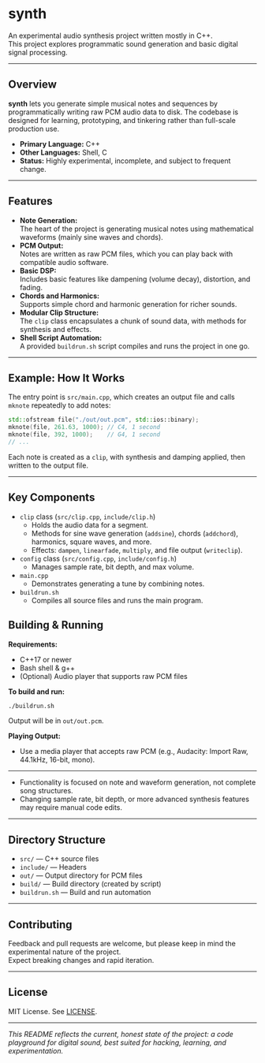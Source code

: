 # synth

An experimental audio synthesis project written mostly in C++.  
This project explores programmatic sound generation and basic digital signal processing.

---

## Overview

**synth** lets you generate simple musical notes and sequences by programmatically writing raw PCM audio data to disk. The codebase is designed for learning, prototyping, and tinkering rather than full-scale production use.

- **Primary Language:** C++
- **Other Languages:** Shell, C
- **Status:** Highly experimental, incomplete, and subject to frequent change.

---

## Features

- **Note Generation:**  
  The heart of the project is generating musical notes using mathematical waveforms (mainly sine waves and chords).
- **PCM Output:**  
  Notes are written as raw PCM files, which you can play back with compatible audio software.
- **Basic DSP:**  
  Includes basic features like dampening (volume decay), distortion, and fading.
- **Chords and Harmonics:**  
  Supports simple chord and harmonic generation for richer sounds.
- **Modular Clip Structure:**  
  The `clip` class encapsulates a chunk of sound data, with methods for synthesis and effects.
- **Shell Script Automation:**  
  A provided `buildrun.sh` script compiles and runs the project in one go.

---

## Example: How It Works

The entry point is `src/main.cpp`, which creates an output file and calls `mknote` repeatedly to add notes:

```cpp
std::ofstream file("./out/out.pcm", std::ios::binary);
mknote(file, 261.63, 1000); // C4, 1 second
mknote(file, 392, 1000);    // G4, 1 second
// ...
```

Each note is created as a `clip`, with synthesis and damping applied, then written to the output file.

---

## Key Components

- `clip` class (`src/clip.cpp`, `include/clip.h`)
  - Holds the audio data for a segment.
  - Methods for sine wave generation (`addsine`), chords (`addchord`), harmonics, square waves, and more.
  - Effects: `dampen`, `linearfade`, `multiply`, and file output (`writeclip`).
- `config` class (`src/config.cpp`, `include/config.h`)
  - Manages sample rate, bit depth, and max volume.
- `main.cpp`
  - Demonstrates generating a tune by combining notes.
- `buildrun.sh`
  - Compiles all source files and runs the main program.


## Building & Running

**Requirements:**
- C++17 or newer
- Bash shell & g++
- (Optional) Audio player that supports raw PCM files

**To build and run:**
```bash
./buildrun.sh
```
Output will be in `out/out.pcm`.

**Playing Output:**
- Use a media player that accepts raw PCM (e.g., Audacity: Import Raw, 44.1kHz, 16-bit, mono).

---

- Functionality is focused on note and waveform generation, not complete song structures.
- Changing sample rate, bit depth, or more advanced synthesis features may require manual code edits.

---

## Directory Structure

- `src/` — C++ source files
- `include/` — Headers
- `out/` — Output directory for PCM files
- `build/` — Build directory (created by script)
- `buildrun.sh` — Build and run automation

---

## Contributing

Feedback and pull requests are welcome, but please keep in mind the experimental nature of the project.  
Expect breaking changes and rapid iteration.

---

## License

MIT License. See [LICENSE](LICENSE).

---

*This README reflects the current, honest state of the project: a code playground for digital sound, best suited for hacking, learning, and experimentation.*
